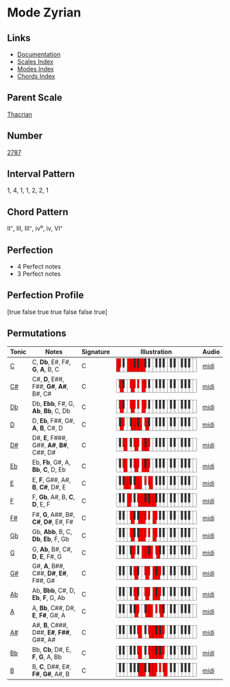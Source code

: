 # Mode Zyrian

## Links

- [Documentation](index.md)
- [Scales Index](Scales.md)
- [Modes Index](Modes.md)
- [Chords Index](Chords.md)

## Parent Scale

[Thacrian](ScaleThacrian.md)

## Number

[2787](https://ianring.com/musictheory/scales/2787)

## Interval Pattern

1, 4, 1, 1, 2, 2, 1

## Chord Pattern

II⁺, III, III⁺, iv⁰, iv, VI⁺

## Perfection

- 4 Perfect notes
- 3 Perfect notes

## Perfection Profile

[true false true true false false true]

## Permutations

| Tonic | Notes | Signature | Illustration | Audio |
|-------|-------|-----------|--------------|-------|
| [C](ModeCNaturalZyrian.md) | C, **Db**, E#, F#, **G**, **A**, B, C | C | ![CNaturalZyrian](ModeCNaturalZyrian.png) | [midi](https://github.com/edipermadi/music/blob/main/docs/ModeCNaturalZyrian.mid?raw=true) |
| [C#](ModeCSharpZyrian.md) | C#, **D**, E##, F##, **G#**, **A#**, B#, C# | C | ![CSharpZyrian](ModeCSharpZyrian.png) | [midi](https://github.com/edipermadi/music/blob/main/docs/ModeCSharpZyrian.mid?raw=true) |
| [Db](ModeDFlatZyrian.md) | Db, **Ebb**, F#, G, **Ab**, **Bb**, C, Db | C | ![DFlatZyrian](ModeDFlatZyrian.png) | [midi](https://github.com/edipermadi/music/blob/main/docs/ModeDFlatZyrian.mid?raw=true) |
| [D](ModeDNaturalZyrian.md) | D, **Eb**, F##, G#, **A**, **B**, C#, D | C | ![DNaturalZyrian](ModeDNaturalZyrian.png) | [midi](https://github.com/edipermadi/music/blob/main/docs/ModeDNaturalZyrian.mid?raw=true) |
| [D#](ModeDSharpZyrian.md) | D#, **E**, F###, G##, **A#**, **B#**, C##, D# | C | ![DSharpZyrian](ModeDSharpZyrian.png) | [midi](https://github.com/edipermadi/music/blob/main/docs/ModeDSharpZyrian.mid?raw=true) |
| [Eb](ModeEFlatZyrian.md) | Eb, **Fb**, G#, A, **Bb**, **C**, D, Eb | C | ![EFlatZyrian](ModeEFlatZyrian.png) | [midi](https://github.com/edipermadi/music/blob/main/docs/ModeEFlatZyrian.mid?raw=true) |
| [E](ModeENaturalZyrian.md) | E, **F**, G##, A#, **B**, **C#**, D#, E | C | ![ENaturalZyrian](ModeENaturalZyrian.png) | [midi](https://github.com/edipermadi/music/blob/main/docs/ModeENaturalZyrian.mid?raw=true) |
| [F](ModeFNaturalZyrian.md) | F, **Gb**, A#, B, **C**, **D**, E, F | C | ![FNaturalZyrian](ModeFNaturalZyrian.png) | [midi](https://github.com/edipermadi/music/blob/main/docs/ModeFNaturalZyrian.mid?raw=true) |
| [F#](ModeFSharpZyrian.md) | F#, **G**, A##, B#, **C#**, **D#**, E#, F# | C | ![FSharpZyrian](ModeFSharpZyrian.png) | [midi](https://github.com/edipermadi/music/blob/main/docs/ModeFSharpZyrian.mid?raw=true) |
| [Gb](ModeGFlatZyrian.md) | Gb, **Abb**, B, C, **Db**, **Eb**, F, Gb | C | ![GFlatZyrian](ModeGFlatZyrian.png) | [midi](https://github.com/edipermadi/music/blob/main/docs/ModeGFlatZyrian.mid?raw=true) |
| [G](ModeGNaturalZyrian.md) | G, **Ab**, B#, C#, **D**, **E**, F#, G | C | ![GNaturalZyrian](ModeGNaturalZyrian.png) | [midi](https://github.com/edipermadi/music/blob/main/docs/ModeGNaturalZyrian.mid?raw=true) |
| [G#](ModeGSharpZyrian.md) | G#, **A**, B##, C##, **D#**, **E#**, F##, G# | C | ![GSharpZyrian](ModeGSharpZyrian.png) | [midi](https://github.com/edipermadi/music/blob/main/docs/ModeGSharpZyrian.mid?raw=true) |
| [Ab](ModeAFlatZyrian.md) | Ab, **Bbb**, C#, D, **Eb**, **F**, G, Ab | C | ![AFlatZyrian](ModeAFlatZyrian.png) | [midi](https://github.com/edipermadi/music/blob/main/docs/ModeAFlatZyrian.mid?raw=true) |
| [A](ModeANaturalZyrian.md) | A, **Bb**, C##, D#, **E**, **F#**, G#, A | C | ![ANaturalZyrian](ModeANaturalZyrian.png) | [midi](https://github.com/edipermadi/music/blob/main/docs/ModeANaturalZyrian.mid?raw=true) |
| [A#](ModeASharpZyrian.md) | A#, **B**, C###, D##, **E#**, **F##**, G##, A# | C | ![ASharpZyrian](ModeASharpZyrian.png) | [midi](https://github.com/edipermadi/music/blob/main/docs/ModeASharpZyrian.mid?raw=true) |
| [Bb](ModeBFlatZyrian.md) | Bb, **Cb**, D#, E, **F**, **G**, A, Bb | C | ![BFlatZyrian](ModeBFlatZyrian.png) | [midi](https://github.com/edipermadi/music/blob/main/docs/ModeBFlatZyrian.mid?raw=true) |
| [B](ModeBNaturalZyrian.md) | B, **C**, D##, E#, **F#**, **G#**, A#, B | C | ![BNaturalZyrian](ModeBNaturalZyrian.png) | [midi](https://github.com/edipermadi/music/blob/main/docs/ModeBNaturalZyrian.mid?raw=true) |
